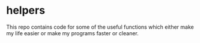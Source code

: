 # helpers
This repo contains code for some of the useful functions which either make my life easier or make my programs faster or cleaner.

